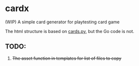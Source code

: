 cardx
=====

(WIP) A simple card generator for playtesting card game

The html structure is based on [cards.py](https://github.com/jhauberg/cards.py), but the Go code is not.


TODO:
----

1. ~~The asset function in templates for list of files to copy~~
